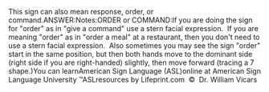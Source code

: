 This sign can also mean response, order, or command.ANSWER:Notes:ORDER or COMMAND:If you are doing the sign for "order" as in "give a command" use a 
	stern facial expression.  If you are meaning "order" as in "order a 
	meal" at a restaurant, then you don't need to use a stern facial expression. 
	Also sometimes you may see the sign "order" start in the same position,
  but then both hands move to the dominant side (right side if you are 
	right-handed) slightly, then move forward
  (tracing a 7 shape.)You can learnAmerican Sign Language (ASL)online at American Sign Language University ™ASLresources by Lifeprint.com  ©  Dr. William Vicars